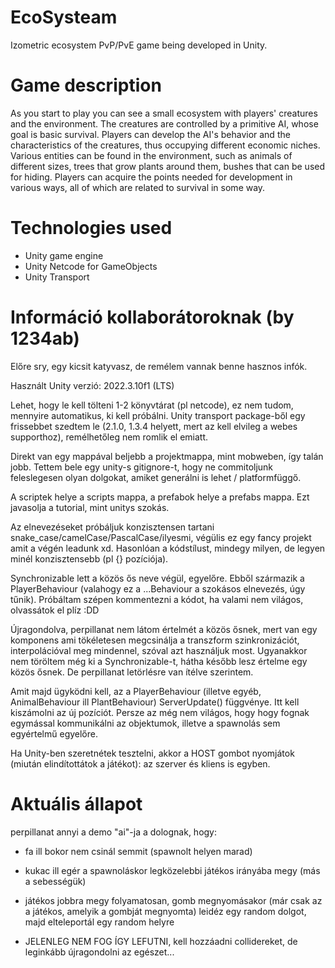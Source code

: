 # EcoSysteam

Izometric ecosystem PvP/PvE game being developed in Unity.
# Game description
As you start to play you can see a small ecosystem with players' creatures and the environment. The creatures are controlled by a primitive AI, whose goal is basic survival. Players can develop the AI's behavior and the characteristics of the creatures, thus occupying different economic niches. Various entities can be found in the environment, such as animals of different sizes, trees that grow plants around them, bushes that can be used for hiding. Players can acquire the points needed for development in various ways, all of which are related to survival in some way.
# Technologies used
* Unity game engine
* Unity Netcode for GameObjects
* Unity Transport

# Információ kollaborátoroknak (by 1234ab)

Előre sry, egy kicsit katyvasz, de remélem vannak benne hasznos infók.

Használt Unity verzió: 2022.3.10f1 (LTS)

Lehet, hogy le kell tölteni 1-2 könyvtárat (pl netcode), ez nem tudom, mennyire automatikus, ki kell próbálni. Unity transport package-ből egy frissebbet szedtem le (2.1.0, 1.3.4 helyett, mert az kell elvileg a webes supporthoz), remélhetőleg nem romlik el emiatt.

Direkt van egy mappával beljebb a projektmappa, mint mobweben, így talán jobb. Tettem bele egy unity-s gitignore-t, hogy ne commitoljunk feleslegesen olyan dolgokat, amiket generálni is lehet / platformfüggő.

A scriptek helye a scripts mappa, a prefabok helye a prefabs mappa. Ezt javasolja a tutorial, mint unitys szokás.

Az elnevezéseket próbáljuk konzisztensen tartani snake_case/camelCase/PascalCase/ilyesmi, végülis ez egy fancy projekt amit a végén leadunk xd. Hasonlóan a kódstílust, mindegy milyen, de legyen minél konzisztensebb (pl {} pozíciója).

Synchronizable lett a közös ős neve végül, egyelőre. Ebből származik a PlayerBehaviour (valahogy ez a ...Behaviour a szokásos elnevezés, úgy tűnik). Próbáltam szépen kommentezni a kódot, ha valami nem világos, olvassátok el plíz :DD

Újragondolva, perpillanat nem látom értelmét a közös ősnek, mert van egy komponens ami tökéletesen megcsinálja a transzform szinkronizációt, interpolációval meg mindennel, szóval azt használjuk most. Ugyanakkor nem töröltem még ki a Synchronizable-t, hátha később lesz értelme egy közös ősnek. De perpillanat letörlésre van ítélve szerintem.

Amit majd ügyködni kell, az a PlayerBehaviour (illetve egyéb, AnimalBehaviour ill PlantBehaviour) ServerUpdate() függvénye. Itt kell kiszámolni az új pozíciót. Persze az még nem világos, hogy hogy fognak egymással kommunikálni az objektumok, illetve a spawnolás sem egyértelmű egyelőre.

Ha Unity-ben szeretnétek tesztelni, akkor a HOST gombot nyomjátok (miután elindítottátok a játékot): az szerver és kliens is egyben.

# Aktuális állapot

perpillanat annyi a demo "ai"-ja a dolognak, hogy:

- fa ill bokor nem csinál semmit (spawnolt helyen marad)

- kukac ill egér a spawnoláskor legközelebbi játékos irányába megy (más a sebességük)

- játékos jobbra megy folyamatosan, gomb megnyomásakor (már csak az a játékos, amelyik a gombját megnyomta) leidéz egy random dolgot, majd elteleportál egy random helyre

- JELENLEG NEM FOG ÍGY LEFUTNI, kell hozzáadni collidereket, de leginkább újragondolni az egészet...

